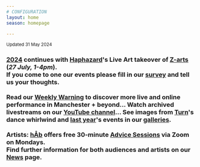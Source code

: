 ```yaml
---
# CONFIGURATION
layout: home
season: homepage

---
```

<small>Updated 31 May 2024</small>        
### [2024](/current/2024) continues with [Haphazard](/current/2024-haphazard)'s Live Art takeover of <a href="https://z-arts.org/events/haphazard-2024" target="_blank">Z-arts</a> (*27 July, 1-4pm*).<br>If you come to one our events please fill in our <a href="https://www.illuminate-data.org.uk/survey/qvprln" target="_blank">survey</a> and tell us your thoughts.<br><br>Read our <a href="https://wordofwarning.posthaven.com" target="_blank">Weekly Warning</a> to discover more live and online performance in Manchester + beyond… Watch archived livestreams on our <a href="https://youtube.com/@warnmcr" target="_blank">YouTube channel</a>… See images from [Turn](/current/2024-turn)'s dance whirlwind and [last year](/archive/2023)'s events in our [galleries](/galleries).<br><br>Artists: [hÅb](/hab) offers free 30-minute [Advice Sessions](/hab/advice) via Zoom on Mondays.<br>Find further information for both audiences and artists on our [News](/news) page.
